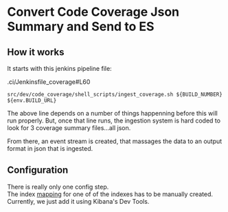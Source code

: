 
# Convert Code Coverage Json Summary and Send to ES


## How it works 

It starts with this jenkins pipeline file:

.ci/Jenkinsfile_coverage#L60

```
src/dev/code_coverage/shell_scripts/ingest_coverage.sh ${BUILD_NUMBER} ${env.BUILD_URL}
```

The above line depends on a number of things happenning before this will run properly.
But, once that line runs, the ingestion system is hard coded to look for 3 coverage summary files...all json.

From there, an event stream is created, that massages the data to an output format in json that is ingested.

## Configuration

There is really only one config step.  
The index [mapping](src/dev/code_coverage/ingest_coverage/index_mapping.md) for one of
of the indexes has to be manually created.  
Currently, we just add it using Kibana's Dev Tools.